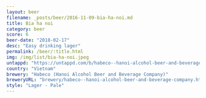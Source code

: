 ```yaml
---
layout: beer
filename: _posts/beer/2016-11-09-bia-ha-noi.md
title: Bia ha noi
category: beer
score: 6
beer-date: "2018-02-17"
desc: "Easy drinking lager"
permalink: /beer/:title.html
img: /img/list/bia-ha-noi.jpeg
untappd: "https://untappd.com/b/habeco--hanoi-alcohol-beer-and-beverage-company--bia-ha-noi/17374"
country: "Vietnam"
brewery: "Habeco (Hanoi Alcohol Beer and Beverage Company)"
breweryURL: "brewery/habeco--hanoi-alcohol-beer-and-beverage-company.html"
style: "Lager - Pale"
---
```

